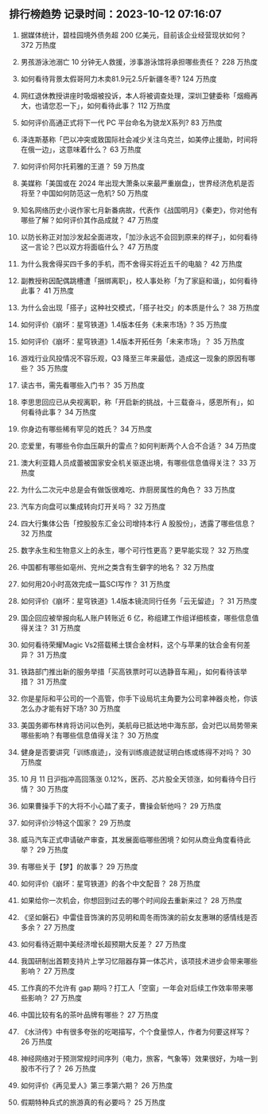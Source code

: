 
## 排行榜趋势 记录时间：2023-10-12 07:16:07
  
  1. 据媒体统计，碧桂园境外债务超 200 亿美元，目前该企业经营现状如何？ 372 万热度
    
  2. 男孩游泳池溺亡 10 分钟无人救援，涉事游泳馆将承担哪些责任？ 228 万热度
    
  3. 如何看待背景太假哥阿力木卖81.9元2.5斤新疆冬枣? 124 万热度
    
  4. 网红退休教授讲座时吸烟被投诉，本人将被调查处理，深圳卫健委称「烟瘾再大，也请您忍一下」，如何看待此事？ 112 万热度
    
  5. 如何评价高通正式将下一代 PC 平台命名为骁龙X系列? 83 万热度
    
  6. 泽连斯基称「巴以冲突或致国际社会减少关注乌克兰，如美停止援助，时间将在俄一边」，这意味着什么？ 63 万热度
    
  7. 如何评价阿尔托莉雅的王道？ 59 万热度
    
  8. 美媒称「美国或在 2024 年出现大萧条以来最严重崩盘」，世界经济危机是否将至？中国如何防范这一危机? 50 万热度
    
  9. 知名网络历史小说作家七月新番病故，代表作《战国明月》《秦吏》，你对他有哪些了解？如何评价其作品成就？ 47 万热度
    
  10. 以防长称正对加沙发起全面进攻，「加沙永远不会回到原来的样子」，如何看待这一言论？巴以双方将面临什么？ 47 万热度
    
  11. 为什么我舍得买四千多的手机，而不舍得买将近五千的电脑？ 42 万热度
    
  12. 副教授称因配偶跳槽遭「捆绑离职」，校人事处称「为了家庭和谐」，如何看待此事？ 41 万热度
    
  13. 为什么会出现「搭子」这种社交模式，「搭子社交」的本质是什么？ 38 万热度
    
  14. 如何评价《崩坏：星穹铁道》1.4版本任务《未来市场》? 35 万热度
    
  15. 如何评价《崩坏：星穹铁道》1.4版本开拓任务「未来市场」？ 35 万热度
    
  16. 游戏行业风投情况不容乐观，Q3 降至三年来最低，造成这一现象的原因有哪些？ 35 万热度
    
  17. 读古书，需先看哪些入门书？ 35 万热度
    
  18. 李思思回应已从央视离职，称「开启新的挑战，十三载奋斗，感恩所有」，如何看待此事？ 34 万热度
    
  19. 你身边有哪些稀有罕见的姓氏？ 34 万热度
    
  20. 恋爱里，有哪些令你血压飙升的雷点？如何判断两个人合不合适？ 34 万热度
    
  21. 澳大利亚籍人员成蕾被国家安全机关驱逐出境，有哪些信息值得关注？ 33 万热度
    
  22. 为什么二次元中总是会有做饭很难吃、炸厨房属性的角色？ 33 万热度
    
  23. 汽车方向盘可以集成转向灯开关吗？ 32 万热度
    
  24. 四大行集体公告「控股股东汇金公司增持本行 A 股股份」，透露了哪些信息？ 32 万热度
    
  25. 数字永生和生物意义上的永生，哪个可行性更高？更早能实现？ 32 万热度
    
  26. 中国都有哪些如亳州、兖州之类含有生僻字的地名？ 32 万热度
    
  27. 如何用20小时高效完成一篇SCI写作？ 31 万热度
    
  28. 如何评价《崩坏：星穹铁道》1.4版本镜流同行任务「云无留迹」？ 31 万热度
    
  29. 国企回应被举报向私人账户转账近 6 亿，称组建工作组详细核查，哪些信息值得关注？ 31 万热度
    
  30. 如何看待荣耀Magic Vs2搭载稀土镁合金材料，这个与苹果的钛合金有何差异？ 31 万热度
    
  31. 铁路部门推出新的服务举措「买高铁票时可以选静音车厢」，如何看待该举措？ 31 万热度
    
  32. 你是星际和平公司的一个高管，你手下设局坑主角要为公司拿神器炎枪，你该怎么办才能有好下场? 30 万热度
    
  33. 美国务卿布林肯将访问以色列，美航母已抵达地中海东部，会对巴以局势带来哪些影响？有哪些信息值得关注？ 30 万热度
    
  34. 健身是否要讲究「训练痕迹」，没有训练痕迹就证明白练或练得不对吗？ 30 万热度
    
  35. 10 月 11 日沪指冲高回落涨 0.12%，医药、芯片股全天领涨，如何看待今日行情？ 30 万热度
    
  36. 如果曹操手下的大将不小心踏了麦子，曹操会斩他吗？ 29 万热度
    
  37. 如何评价沙特这个国家？ 29 万热度
    
  38. 威马汽车正式申请破产审查，其发展面临哪些困境？如何从商业角度看待此举？ 29 万热度
    
  39. 有哪些关于【梦】的故事？ 29 万热度
    
  40. 如何评价《崩坏：星穹铁道》的各个中文配音？ 28 万热度
    
  41. 如果给你一次机会，你想回到过去的哪个时间段去重新来过？ 28 万热度
    
  42. 《坚如磐石》中雷佳音饰演的苏见明和周冬雨饰演的前女友惠琳的感情线是否多余？ 27 万热度
    
  43. 如何看待近期中美经济增长超预期大反差？ 27 万热度
    
  44. 我国研制出首颗支持片上学习忆阻器存算一体芯片，该项技术进步会带来哪些影响？ 27 万热度
    
  45. 工作真的不允许有 gap 期吗？打工人「空窗」一年会对后续工作效率带来哪些影响？ 27 万热度
    
  46. 中国比较有名的茶叶品牌有哪些？ 27 万热度
    
  47. 《水浒传》中有很多夸张的吃喝描写，个个食量惊人，作者为何要这样写？ 26 万热度
    
  48. 神经网络对于预测常规时间序列（电力，旅客，气象等）效果很好，为啥一到股市不行了？ 26 万热度
    
  49. 如何评价《再见爱人》第三季第六期？ 26 万热度
    
  50. 假期特种兵式的旅游真的有必要吗？ 25 万热度
    